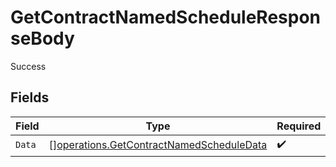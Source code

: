 # GetContractNamedScheduleResponseBody

Success


## Fields

| Field                                                                                                | Type                                                                                                 | Required                                                                                             | Description                                                                                          |
| ---------------------------------------------------------------------------------------------------- | ---------------------------------------------------------------------------------------------------- | ---------------------------------------------------------------------------------------------------- | ---------------------------------------------------------------------------------------------------- |
| `Data`                                                                                               | [][operations.GetContractNamedScheduleData](../../models/operations/getcontractnamedscheduledata.md) | :heavy_check_mark:                                                                                   | N/A                                                                                                  |